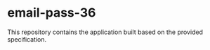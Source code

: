 # email-pass-36

This repository contains the application built based on the provided specification.